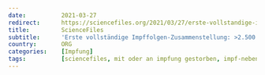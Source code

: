 ```yaml
---
date:          2021-03-27
redirect:      https://sciencefiles.org/2021/03/27/erste-vollstandige-impffolgen-zusammenstellung-2-500-tote-nach-impfung-mit-bnt162b2-comirnaty-nebenwirkungen-fullen-124-seiten/
title:         ScienceFiles
subtitle:      'Erste vollständige Impffolgen-Zusammenstellung: >2.500 Tote nach Impfung mit BNT162b2/Comirnaty: Nebenwirkungen füllen 124 Seiten !'
country:       ORG
categories:    [Impfung]
tags:          [sciencefiles, mit oder an impfung gestorben, impf-nebenwirkungen]
---
```

